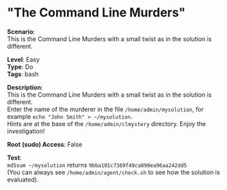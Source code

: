 # "The Command Line Murders"

**Scenario**:  
This is the Command Line Murders with a small twist as in the solution is different.

**Level**: Easy  
**Type**: Do  
**Tags**: bash  

**Description**:  
This is the Command Line Murders with a small twist as in the solution is different.  
Enter the name of the murderer in the file `/home/admin/mysolution`, for example `echo "John Smith" > ~/mysolution`.  
Hints are at the base of the `/home/admin/clmystery` directory. Enjoy the investigation!

**Root (sudo) Access**: False  

**Test**:  
`md5sum ~/mysolution` returns `9bba101c7369f49ca890ea96aa242dd5`  
(You can always see `/home/admin/agent/check.sh` to see how the solution is evaluated).
